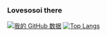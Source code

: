 ### Lovesosoi there  
[![我的 GitHub 数据](https://github-readme-stats.vercel.app/api?username=lvm0306)]()
[![Top Langs](https://github-readme-stats.vercel.app/api/top-langs/?username=lvm0306)](https://github.com/anuraghazra/github-readme-stats)
